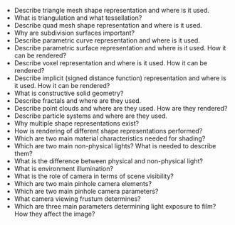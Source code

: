 
* Describe triangle mesh shape representation and where is it used.
* What is triangulation and what tessellation?
* Describe quad mesh shape representation and where is it used.
* Why are subdivision surfaces important?
* Describe parametric curve representation and where is it used.
* Describe parametric surface representation and where is it used. How it can be rendered?
* Describe voxel representation and where is it used. How it can be rendered?
* Describe implicit (signed distance function) representation and where is it used. How it can be rendered?
* What is constructive solid geometry?
* Describe fractals and where are they used.
* Describe point clouds and where are they used. How are they rendered?
* Describe particle systems and where are they used.
* Why multiple shape representations exist?
* How is rendering of different shape representations performed?
* Which are two main material characteristics needed for shading?
* Which are two main non-physical lights? What is needed to describe them?
* What is the difference between physical and non-physical light?
* What is environment illumination?
* What is the role of camera in terms of scene visibility?
* Which are two main pinhole camera elements?
* Which are two main pinhole camera parameters?
* What camera viewing frustum determines?
* Which are three main parameters determining light exposure to film? How they affect the image?
